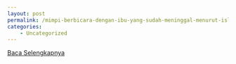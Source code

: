 ```yaml
---
layout: post
permalink: /mimpi-berbicara-dengan-ibu-yang-sudah-meninggal-menurut-islam/
categories:
    - Uncategorized
---
```


[Baca Selengkapnya](/04)